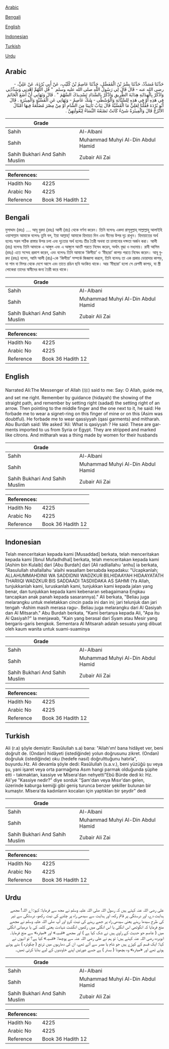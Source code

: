 [Arabic](#arabic)

[Bengali](#bengali)

[English](#english)

[Indonesian](#indonesian)

[Turkish](#turkish)

[Urdu](#urdu)

## Arabic


<div dir="rtl" lang="ar" style={{fontSize:'larger',backgroundColor:'#f8f9fa',padding:20}}>
حَدَّثَنَا مُسَدَّدٌ، حَدَّثَنَا بِشْرُ بْنُ الْمُفَضَّلِ، حَدَّثَنَا عَاصِمُ بْنُ كُلَيْبٍ، عَنْ أَبِي بُرْدَةَ، عَنْ عَلِيٍّ، - رضى الله عنه - قَالَ قَالَ لِي رَسُولُ اللَّهِ صلى الله عليه وسلم ‏ "‏ قُلِ اللَّهُمَّ اهْدِنِي وَسَدِّدْنِي وَاذْكُرْ بِالْهِدَايَةِ هِدَايَةَ الطَّرِيقِ وَاذْكُرْ بِالسَّدَادِ تَسْدِيدَكَ السَّهْمَ ‏"‏ ‏.‏ قَالَ وَنَهَانِي أَنْ أَضَعَ الْخَاتَمَ فِي هَذِهِ أَوْ فِي هَذِهِ لِلسَّبَّابَةِ وَالْوُسْطَى - شَكَّ عَاصِمٌ - وَنَهَانِي عَنِ الْقَسِّيَّةِ وَالْمِيثَرَةِ ‏.‏ قَالَ أَبُو بُرْدَةَ فَقُلْنَا لِعَلِيٍّ مَا الْقَسِّيَّةُ قَالَ ثِيَابٌ تَأْتِينَا مِنَ الشَّامِ أَوْ مِنْ مِصْرَ مُضَلَّعَةٌ فِيهَا أَمْثَالُ الأُتْرُجِّ قَالَ وَالْمِيثَرَةُ شَىْءٌ كَانَتْ تَصْنَعُهُ النِّسَاءُ لِبُعُولَتِهِنَّ ‏.‏
</div>
<div style={{backgroundColor:'#f8f9fa',padding:20, marginBottom: 10}}><table> <thead> <tr> <th>Grade</th> <th></th> </tr> </thead> <tbody> <tr><td>Sahih</td><td>Al-Albani</td></tr><tr><td>Sahih</td><td>Muhammad Muhyi Al-Din Abdul Hamid</td></tr><tr><td>Sahih Bukhari And Sahih Muslim</td><td>Zubair Ali Zai</td></tr></tbody></table><table> <thead> <tr> <th>References:</th> <th></th> </tr> </thead> <tbody><tr><td>Hadith No</td><td>4225</td></tr><tr><td>Arabic No</td><td>4225</td></tr><tr><td>Reference</td><td>Book 36 Hadith 12</td></tr></tbody></table></div>

## Bengali


<div dir="ltr" lang="bn" style={{fontSize:'larger',backgroundColor:'#f8f9fa',padding:20}}>
মুসাদ্দাদ (রহঃ) .... আবূ বুরদা (রহঃ) আলী (রাঃ) থেকে বর্ণনা করেন। তিনি বলেনঃ একদা রাসূলুল্লাহ্‌ সাল্লাল্লাহু আলাইহি ওয়াসাল্লাম আমাকে বলেনঃ তুমি বল, ইয়া আল্লাহ্‌! আমাকে হিদায়ত দিন এবং দীনের উপর দৃঢ় রাখুন। হিদায়াতের অর্থ হলোঃ সরল সঠিক রাস্তার উপর চলা এবং দৃঢ়তার অর্থ হলোঃ তীর তৈরী অথবা তা চালানোর দক্ষতা অর্জন করা। আলী (রাঃ) বলেনঃ তিনি আমাকে এ আঙ্গুল এবং এ আঙ্গুলে আংটি পরতে নিষেধ করেন, অর্থাৎ বৃদ্ধা ও মধ্যমায়। রাবী আসিম (রহঃ) এতে সন্দেহ প্রকাশ করেন, এবং বলেনঃ তিনি আমাকে ‘কিসীয়া’ ও ‘মীছারা’ কাপড় পরতে নিষেধ করেন। আবূ বুরদা (রহঃ) বলেন, আমি আলী (রাঃ)-কে ‘কিসীয়া’ সম্পর্কে জিজ্ঞাসা করলে, তিনি বলেনঃ তা এক প্রকার ডোরাদার কাপড়, যা শাম বা মিসর থেকে দেশে আসে এবং তাতে রঙিন ছবি অংকিত থাকে। আর ‘মীছারা’ হলো সে রেশমী কাপড়, যা স্ত্রী লোকেরা তাদের স্বামীদের জন্য তৈরী করে থাকে।
</div>
<div style={{backgroundColor:'#f8f9fa',padding:20, marginBottom: 10}}><table> <thead> <tr> <th>Grade</th> <th></th> </tr> </thead> <tbody> <tr><td>Sahih</td><td>Al-Albani</td></tr><tr><td>Sahih</td><td>Muhammad Muhyi Al-Din Abdul Hamid</td></tr><tr><td>Sahih Bukhari And Sahih Muslim</td><td>Zubair Ali Zai</td></tr></tbody></table><table> <thead> <tr> <th>References:</th> <th></th> </tr> </thead> <tbody><tr><td>Hadith No</td><td>4225</td></tr><tr><td>Arabic No</td><td>4225</td></tr><tr><td>Reference</td><td>Book 36 Hadith 12</td></tr></tbody></table></div>

## English


<div dir="ltr" lang="en" style={{fontSize:'larger',backgroundColor:'#f8f9fa',padding:20}}>
Narrated Ali:The Messenger of Allah (ﷺ) said to me: Say: O Allah, guide me, and set me right. Remember by guidance (hidayah) the showing of the straight path, and remember by setting right (sadad) the setting right of an arrow. Then pointing to the middle finger and the one next to it, he said: He forbade me to wear a signet-ring on this finger of mine or on this (Asim was doubtful). He forbade me to wear qassiyyah (qasi garments) and mitharah. Abu Burdah said: We asked 'Ali: What is qasiyyah ? He said: These are garments imported to us from Syria or Egypt. They are stripped and marked like citrons. And mitharah was a thing made by women for their husbands
</div>
<div style={{backgroundColor:'#f8f9fa',padding:20, marginBottom: 10}}><table> <thead> <tr> <th>Grade</th> <th></th> </tr> </thead> <tbody> <tr><td>Sahih</td><td>Al-Albani</td></tr><tr><td>Sahih</td><td>Muhammad Muhyi Al-Din Abdul Hamid</td></tr><tr><td>Sahih Bukhari And Sahih Muslim</td><td>Zubair Ali Zai</td></tr></tbody></table><table> <thead> <tr> <th>References:</th> <th></th> </tr> </thead> <tbody><tr><td>Hadith No</td><td>4225</td></tr><tr><td>Arabic No</td><td>4225</td></tr><tr><td>Reference</td><td>Book 36 Hadith 12</td></tr></tbody></table></div>

## Indonesian


<div dir="ltr" lang="id" style={{fontSize:'larger',backgroundColor:'#f8f9fa',padding:20}}>
Telah menceritakan kepada kami [Musaddad] berkata, telah menceritakan kepada kami [Ibnul Mufadhdhal] berkata, telah menceritakan kepada kami [Ashim bin Kulaib] dari [Abu Burdah] dari [Ali radliallahu 'anhu] ia berkata, "Rasulullah shallallahu 'alaihi wasallam bersabda kepadaku: "Ucapkanlah; ALLAHUMMAHDINII WA SADDIDNII WADZKUR BILHIDAAYAH HIDAAYATATH THARIIQI WADZKUR BIS SADDAADI TASDIIDAKA AS SAHMI (Ya Allah, tunjukkanlah kami, luruskanlah kami, tunjukkan kami kepada jalan yang benar, dan tunjukkan kepada kami kebenaran sebagaimana Engkau tancapkan anak panah kepada sasarannya)." Ali berkata, "Beliau juga melarangku untuk meletakkan cincin pada ini dan ini; jari telunjuk dan jari tengah -Ashim masih merasa ragu-. Beliau juga melarangku dari Al Qasiyah dan Al Mitsarah." Abu Burdah berkata, "Kami bertanya kepada Ali, "Apa itu Al Qasiyah?" Ia menjawab, "Kain yang berasal dari Syam atau Mesir yang bergaris-garis bengkok. Sementara Al Mitsarah adalah sesuatu yang dibuat oleh kaum wanita untuk suami-suaminya
</div>
<div style={{backgroundColor:'#f8f9fa',padding:20, marginBottom: 10}}><table> <thead> <tr> <th>Grade</th> <th></th> </tr> </thead> <tbody> <tr><td>Sahih</td><td>Al-Albani</td></tr><tr><td>Sahih</td><td>Muhammad Muhyi Al-Din Abdul Hamid</td></tr><tr><td>Sahih Bukhari And Sahih Muslim</td><td>Zubair Ali Zai</td></tr></tbody></table><table> <thead> <tr> <th>References:</th> <th></th> </tr> </thead> <tbody><tr><td>Hadith No</td><td>4225</td></tr><tr><td>Arabic No</td><td>4225</td></tr><tr><td>Reference</td><td>Book 36 Hadith 12</td></tr></tbody></table></div>

## Turkish


<div dir="ltr" lang="tr" style={{fontSize:'larger',backgroundColor:'#f8f9fa',padding:20}}>
Ali (r.a) şöyle demiştir: Rasûlullah s.a) bana: "Allah'ım! bana hidâyet ver, beni doğrult de. (Ondan) hidâyeti (istediğinde) yolun doğrusunu zikret. (Ondan) doğruluk (istediğinde) oku (hedefe nasıl) doğrulttuğunu hatırla", buyurdu.Hz. Ali devamla şöyle dedi: Rasûlullah (s.a.v.), beni yüzüğü şu veya şu, yani işaret veya orta parma­ğıma Asım hangi parmak olduğunda şüphe etti - takmaktan, kassiye ve Mîsera'dan nehyetti"Ebû Bürde dedi ki: Hz. Ali'ye "Kassiye nedir?" diye sorduk "Şam'dan veya Mısır'dan gelen, üzerinde kaburga kemiği gibi geniş turunca benzer şekiller bulunan bir kumaştır. Mîsera'da kadınların kocaları için yaptıkları bir şeydir" dedi
</div>
<div style={{backgroundColor:'#f8f9fa',padding:20, marginBottom: 10}}><table> <thead> <tr> <th>Grade</th> <th></th> </tr> </thead> <tbody> <tr><td>Sahih</td><td>Al-Albani</td></tr><tr><td>Sahih</td><td>Muhammad Muhyi Al-Din Abdul Hamid</td></tr><tr><td>Sahih Bukhari And Sahih Muslim</td><td>Zubair Ali Zai</td></tr></tbody></table><table> <thead> <tr> <th>References:</th> <th></th> </tr> </thead> <tbody><tr><td>Hadith No</td><td>4225</td></tr><tr><td>Arabic No</td><td>4225</td></tr><tr><td>Reference</td><td>Book 36 Hadith 12</td></tr></tbody></table></div>

## Urdu


<div dir="rtl" lang="ur" style={{fontSize:'larger',backgroundColor:'#f8f9fa',padding:20}}>
علی رضی اللہ عنہ کہتے ہیں کہ رسول اللہ صلی اللہ علیہ وسلم نے مجھ سے فرمایا: کہو: اے اللہ! مجھے ہدایت دے، اور درستگی پر قائم رکھ، اور ہدایت سے سیدھی راہ پر چلنے کی نیت رکھو، درستگی سے تیر کی طرح سیدھا رہنے یعنی سیدھی راہ پر جمے رہنے کی نیت کرو اور آپ صلی اللہ علیہ وسلم نے مجھے منع فرمایا کہ انگوٹھی اس انگلی یا اس انگلی میں رکھوں انگشت شہادت یعنی کلمہ کی یا درمیانی انگلی میں ( عاصم جو حدیث کے راوی ہیں نے شک کیا ہے ) اور مجھے «قسیہ» اور «میثرہ» سے منع فرمایا۔ ابوبردہ رضی اللہ عنہ کہتے ہیں: تو ہم نے علی رضی اللہ عنہ سے پوچھا: «قسیہ» کیا ہے؟ تو انہوں نے کہا: ایک قسم کے کپڑے ہیں جو شام یا مصر سے آتے تھے، ان کی دھاریوں میں ترنج ( چکوترہ ) بنے ہوئے ہوتے تھے اور «میثرہ» وہ بچھونا ( بستر ) ہے جسے عورتیں اپنے خاوندوں کے لیے بنایا کرتی تھیں۔
</div>
<div style={{backgroundColor:'#f8f9fa',padding:20, marginBottom: 10}}><table> <thead> <tr> <th>Grade</th> <th></th> </tr> </thead> <tbody> <tr><td>Sahih</td><td>Al-Albani</td></tr><tr><td>Sahih</td><td>Muhammad Muhyi Al-Din Abdul Hamid</td></tr><tr><td>Sahih Bukhari And Sahih Muslim</td><td>Zubair Ali Zai</td></tr></tbody></table><table> <thead> <tr> <th>References:</th> <th></th> </tr> </thead> <tbody><tr><td>Hadith No</td><td>4225</td></tr><tr><td>Arabic No</td><td>4225</td></tr><tr><td>Reference</td><td>Book 36 Hadith 12</td></tr></tbody></table></div>